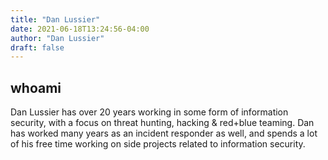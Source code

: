 ```yaml
---
title: "Dan Lussier"
date: 2021-06-18T13:24:56-04:00
author: "Dan Lussier"
draft: false
---
```


## whoami  

Dan Lussier has over 20 years working in some form of information security, with a focus on threat hunting, hacking & red+blue teaming. Dan has worked many years as an incident responder as well, and spends a lot of his free time working on side projects related to information security.